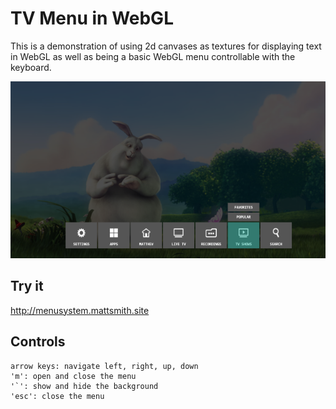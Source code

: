 TV Menu in WebGL
================

This is a demonstration of using 2d canvases as textures for displaying text in WebGL as well as being a basic WebGL menu controllable with the keyboard.

![screenshot](https://raw.githubusercontent.com/Matthew-Smith/MenuSystem/master/screenshot.png)

## Try it ##
http://menusystem.mattsmith.site

## Controls ##

    arrow keys: navigate left, right, up, down
    'm': open and close the menu
    '`': show and hide the background
    'esc': close the menu
